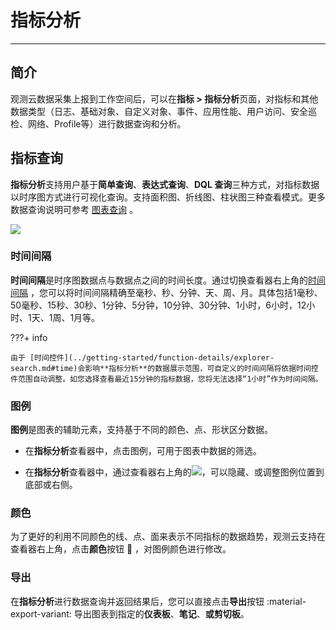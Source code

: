 # 指标分析
---

## 简介

观测云数据采集上报到工作空间后，可以在**指标 > 指标分析**页面，对指标和其他数据类型（日志、基础对象、自定义对象、事件、应用性能、用户访问、安全巡检、网络、Profile等）进行数据查询和分析。

## 指标查询

**指标分析**支持用户基于**简单查询**、**表达式查询**、**DQL 查询**三种方式，对指标数据以时序图方式进行可视化查询。支持面积图、折线图、柱状图三种查看模式。更多数据查询说明可参考 [图表查询](../scene/visual-chart/chart-query.md#query) 。

![](img/4.changelog_1.2.png)

### 时间间隔

**时间间隔**是时序图数据点与数据点之间的时间长度。通过切换查看器右上角的[时间间隔](../scene/visual-chart/timeseries-chart.md#advanced-setting) ，您可以将时间间隔精确至毫秒、秒、分钟、天、周、月。具体包括1毫秒、50毫秒、15秒、30秒、1分钟、5分钟，10分钟、30分钟、1小时，6小时，12小时、1天、1周、1月等。

???+ info

    由于 [时间控件](../getting-started/function-details/explorer-search.md#time)会影响**指标分析**的数据展示范围，可自定义的时间间隔将依据时间控件范围自动调整。如您选择查看最近15分钟的指标数据，您将无法选择“1小时”作为时间间隔。




### 图例

**图例**是图表的辅助元素，支持基于不同的颜色、点、形状区分数据。

- 在**指标分析**查看器中，点击图例，可用于图表中数据的筛选。

- 在**指标分析**查看器中，通过查看器右上角的![](img/icon1.png)，可以隐藏、或调整图例位置到底部或右侧。



### 颜色

为了更好的利用不同颜色的线、点、面来表示不同指标的数据趋势，观测云支持在查看器右上角，点击**颜色**按钮 :art: ，对图例颜色进行修改。

### 导出

在**指标分析**进行数据查询并返回结果后，您可以直接点击**导出**按钮 :material-export-variant: 导出图表到指定的**仪表板**、**笔记**、**或剪切板**。

